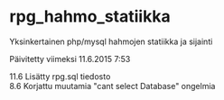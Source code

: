 # rpg_hahmo_statiikka
Yksinkertainen php/mysql hahmojen statiikka ja sijainti

Päivitetty viimeksi 11.6.2015 7:53

11.6 Lisätty rpg.sql tiedosto  
8.6 Korjattu muutamia "cant select Database" ongelmia
